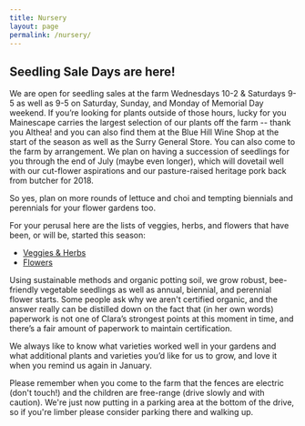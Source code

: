 ```yaml
---
title: Nursery
layout: page
permalink: /nursery/
---
```

## Seedling Sale Days are here! 

We are open for seedling sales at the farm Wednesdays 10-2 & Saturdays 9-5 as well as 9-5 on Saturday, Sunday, and Monday of Memorial Day weekend. If you’re looking for plants outside of those hours, lucky for you Mainescape carries the largest selection of our plants off the farm -- thank you Althea! and you can also find them at the Blue Hill Wine Shop at the start of the season as well as the Surry General Store. You can also come to the farm by arrangement. We plan on having a succession of seedlings for you through the end of July (maybe even longer), which will dovetail well with our cut-flower aspirations and our pasture-raised heritage pork back from butcher for 2018.

So yes, plan on more rounds of lettuce and choi and tempting biennials and perennials for your flower gardens too. 

For your perusal here are the lists of veggies, herbs, and flowers that have been, or will be, started this season: 

* [Veggies & Herbs](https://docs.google.com/document/u/2/d/1hokT20-DOiCzJk0jXILHkg_kjQ0xzQq65AMgC7nXAhg/edit?usp=sharing) 
* [Flowers](https://docs.google.com/document/d/1qyVGsNIbC7q8dt_8I8ReOKof1tUur22lPl_BfGyGqt0/edit)

Using sustainable methods and organic potting soil, we grow robust, bee-friendly vegetable seedlings as well as annual, biennial, and perennial flower starts. Some people ask why we aren't certified organic, and the answer really can be distilled down on the fact that (in her own words) paperwork is not one of Clara’s strongest points at this moment in time, and there’s a fair amount of paperwork to maintain certification.

We always like to know what varieties worked well in your gardens and what additional plants and varieties you’d like for us to grow, and love it when you remind us again in January.

Please remember when you come to the farm that the fences are electric (don't touch!) and the children are free-range (drive slowly and with caution). We're just now putting in a parking area at the bottom of the drive, so if you're limber please consider parking there and walking up. 

